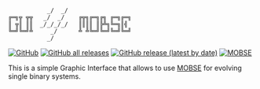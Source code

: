 ```                                                                                                 
           _/  _/   
╔═╗╦ ╦╦   _/  _/    ╔╦╗╔═╗╔╗ ╔═╗╔═╗
║ ╦║ ║║  _/_/_/_/   ║║║║ ║╠╩╗╚═╗║╣   
╚═╝╚═╝╩     _/      ╩ ╩╚═╝╚═╝╚═╝╚═╝
           _/
```
[![GitHub](https://img.shields.io/github/license/giacobbonicola/gui4mobse?color=lightblue)]()
[![GitHub all releases](https://img.shields.io/github/downloads/giacobbonicola/gui4mobse/total?color=yellowgreen)]()
[![GitHub release (latest by date)](https://img.shields.io/github/v/release/giacobbonicola/gui4mobse?color=purple)]()
[![MOBSE](https://img.shields.io/badge/MOBSE-v1.0-orange)](https://gitlab.com/mobse/source-code/-/releases/v1.0)

This is a simple Graphic Interface that allows to use [MOBSE](https://mobse-webpage.netlify.app/) for evolving single binary systems. 
